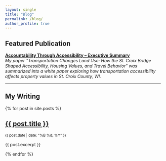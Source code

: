```yaml
---
layout: single
title: "Blog"
permalink: /blog/
author_profile: true
---
```


<h2>Featured Publication</h2>
<p>
  <a href="https://www.cts.umn.edu/ao/accountabilitythroughaccessibility/executivesummary" target="_blank" rel="noopener">
    <strong>Accountability Through Accessibility – Executive Summary</strong>
  </a><br>
  <em>My paper "Transportation Changes Land Use: How the St. Croix Bridge Shaped Accessibility, Housing Values, and Travel Behavior" was summarized into a white paper exploring how transportation accessibility affects property values in St. Croix County, WI.</em>
</p>
<hr>

<h2>My Writing</h2>
{% for post in site.posts %}
  <article>
    <h2><a href="{{ post.url | relative_url }}">{{ post.title }}</a></h2>
    <p><small>{{ post.date | date: "%B %d, %Y" }}</small></p>
    <p>{{ post.excerpt }}</p>
  </article>
{% endfor %}
